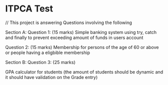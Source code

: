 # ITPCA Test

// This project is answering Questions involving the following

Section A:
Question 1: (15 marks)
Simple banking system using try, catch and finally to prevent exceeding amount of funds in users account

Question 2: (15 marks)
Membership for persons of the age of 60 or above or people having a eligbible membership

Section B:
Question 3: (25 marks)

GPA calculator for students (the amount of students should be dynamic and it should have validation on the Grade entry)
